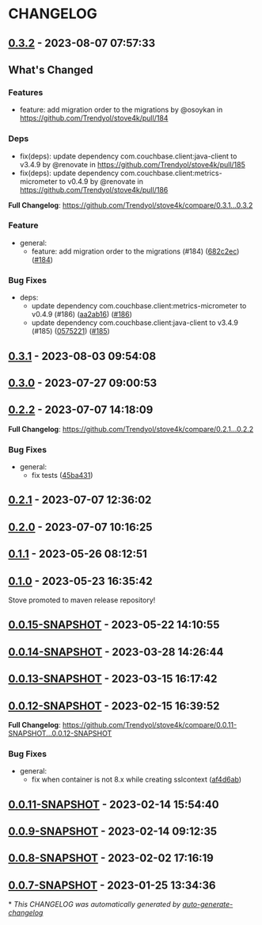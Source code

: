 # CHANGELOG

## [0.3.2](https://github.com/Trendyol/stove4k/releases/tag/0.3.2) - 2023-08-07 07:57:33

## What's Changed

### Features
* feature: add migration order to the migrations by @osoykan in https://github.com/Trendyol/stove4k/pull/184

### Deps
* fix(deps): update dependency com.couchbase.client:java-client to v3.4.9 by @renovate in https://github.com/Trendyol/stove4k/pull/185
* fix(deps): update dependency com.couchbase.client:metrics-micrometer to v0.4.9 by @renovate in https://github.com/Trendyol/stove4k/pull/186


**Full Changelog**: https://github.com/Trendyol/stove4k/compare/0.3.1...0.3.2

### Feature

- general:
  - feature: add migration order to the migrations (#184) ([682c2ec](https://github.com/Trendyol/stove4k/commit/682c2ec2e2bf853ea492aa566a926ba3a6dd4851)) ([#184](https://github.com/Trendyol/stove4k/pull/184))

### Bug Fixes

- deps:
  - update dependency com.couchbase.client:metrics-micrometer to v0.4.9 (#186) ([aa2ab16](https://github.com/Trendyol/stove4k/commit/aa2ab16a247c0ac586c05d6233a4d384f81c8d66)) ([#186](https://github.com/Trendyol/stove4k/pull/186))
  - update dependency com.couchbase.client:java-client to v3.4.9 (#185) ([0575221](https://github.com/Trendyol/stove4k/commit/057522149d956ef23a7f831666fad30ca7866970)) ([#185](https://github.com/Trendyol/stove4k/pull/185))

## [0.3.1](https://github.com/Trendyol/stove4k/releases/tag/0.3.1) - 2023-08-03 09:54:08

## [0.3.0](https://github.com/Trendyol/stove4k/releases/tag/0.3.0) - 2023-07-27 09:00:53

## [0.2.2](https://github.com/Trendyol/stove4k/releases/tag/0.2.2) - 2023-07-07 14:18:09

**Full Changelog**: https://github.com/Trendyol/stove4k/compare/0.2.1...0.2.2

### Bug Fixes

- general:
  - fix tests ([45ba431](https://github.com/Trendyol/stove4k/commit/45ba4319557d1820edd0ccc4bf9310f90eeb97bc))

## [0.2.1](https://github.com/Trendyol/stove4k/releases/tag/0.2.1) - 2023-07-07 12:36:02

## [0.2.0](https://github.com/Trendyol/stove4k/releases/tag/0.2.0) - 2023-07-07 10:16:25

## [0.1.1](https://github.com/Trendyol/stove4k/releases/tag/0.1.1) - 2023-05-26 08:12:51

## [0.1.0](https://github.com/Trendyol/stove4k/releases/tag/0.1.0) - 2023-05-23 16:35:42

Stove promoted to maven release repository!

## [0.0.15-SNAPSHOT](https://github.com/Trendyol/stove4k/releases/tag/0.0.15-SNAPSHOT) - 2023-05-22 14:10:55

## [0.0.14-SNAPSHOT](https://github.com/Trendyol/stove4k/releases/tag/0.0.14-SNAPSHOT) - 2023-03-28 14:26:44

## [0.0.13-SNAPSHOT](https://github.com/Trendyol/stove4k/releases/tag/0.0.13-SNAPSHOT) - 2023-03-15 16:17:42

## [0.0.12-SNAPSHOT](https://github.com/Trendyol/stove4k/releases/tag/0.0.12-SNAPSHOT) - 2023-02-15 16:39:52

**Full Changelog**: https://github.com/Trendyol/stove4k/compare/0.0.11-SNAPSHOT...0.0.12-SNAPSHOT

### Bug Fixes

- general:
  - fix when container is not 8.x while creating sslcontext ([af4d6ab](https://github.com/Trendyol/stove4k/commit/af4d6ab5c3c957ce2d6cc86a6c5893088ac9877b))

## [0.0.11-SNAPSHOT](https://github.com/Trendyol/stove4k/releases/tag/0.0.11-SNAPSHOT) - 2023-02-14 15:54:40

## [0.0.9-SNAPSHOT](https://github.com/Trendyol/stove4k/releases/tag/0.0.9-SNAPSHOT) - 2023-02-14 09:12:35

## [0.0.8-SNAPSHOT](https://github.com/Trendyol/stove4k/releases/tag/0.0.8-SNAPSHOT) - 2023-02-02 17:16:19

## [0.0.7-SNAPSHOT](https://github.com/Trendyol/stove4k/releases/tag/0.0.7-SNAPSHOT) - 2023-01-25 13:34:36

\* *This CHANGELOG was automatically generated by [auto-generate-changelog](https://github.com/BobAnkh/auto-generate-changelog)*
